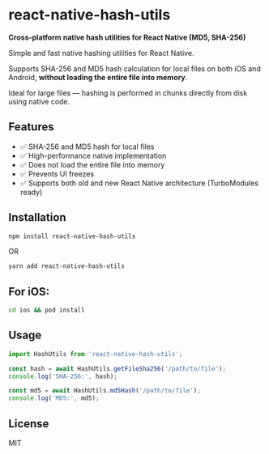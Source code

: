 # react-native-hash-utils
**Cross-platform native hash utilities for React Native (MD5, SHA-256)**

Simple and fast native hashing utilities for React Native.

Supports SHA-256 and MD5 hash calculation for local files on both iOS and Android, **without loading the entire file into memory**.

Ideal for large files — hashing is performed in chunks directly from disk using native code.

## Features

- ✅ SHA-256 and MD5 hash for local files
- ✅ High-performance native implementation
- ✅ Does not load the entire file into memory
- ✅ Prevents UI freezes
- ✅ Supports both old and new React Native architecture (TurboModules ready)

## Installation

```bash
npm install react-native-hash-utils
```

OR

```bash
yarn add react-native-hash-utils
```

## For iOS:

```bash
cd ios && pod install
```


## Usage

```ts
import HashUtils from 'react-native-hash-utils';

const hash = await HashUtils.getFileSha256('/path/to/file');
console.log('SHA-256:', hash);

const md5 = await HashUtils.md5Hash('/path/to/file');
console.log('MD5:', md5);
```
## License

MIT

